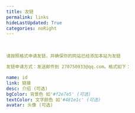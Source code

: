 ```yaml
---
title: 友链
permalink: links
hideLastUpdated: True
categories: noRight
---
```


<template>
  <div>
    <h3>友链</h3>
    <div class="cardListContainer">
      <div class="my-links">
          <!-- <el-card class="link-card" shadow="hover" v-for="link in links">
            <img class="link-card__avatar" :src="link.avatar" alt="头像未加载"/>
            <h3 class="link-card__title">{{ link.title }}</h3>
            <p>{{ link.description }}</p>
            <a :href="link.site" target="_blank">
              <el-button class="link-card__button" round>去看看 🚀
            </el-button></a>
          </el-card>
          <el-card class="link-card" shadow="hover">
            欢迎互加友链😎
          </el-card> -->
          <a
            v-for="(item, index) in links"
            :key="index" 
            :href="item.link"
            target="_blank"
            class="links card-item row-3"
            :style="setStyle(item)">
            <img :src="item.avatar || 'https://itzkp-1253302184.cos.ap-beijing.myqcloud.com/zw.png'" class="no-zoom">
            <div>
              <p class="name">{{ item.name }}</p>
              <p class="desc">{{ item.desc }}</p>
            </div>
          </a>
      </div>
    </div>
  </div>
</template>

<br />

```yaml
请按照格式申请友链，并确保你的网站已经添加本站为友链

友链申请方式：发送邮件到 270750933@qq.com。格式如下：

name: id
link: 链接
desc: 介绍 (可选)
bgColor: 背景色 如'#f2e7e5' (可选)
textColor: 文字颜色 如'#481e1c' (可选)
avatar: 头像 (可选)
```

<script>
import Valine from '@theme/components/Valine.vue'

export default {
  components: { Valine },
  methods: {
    setStyle(data) {
      return {
        backgroundColor: data.bgColor || '#f4f4f4',
        '--random-color': '#CBEAFA',
        color: data.textColor || '#000',
      }
    }
  },
  data() {
    return {
      links: [
        {
          "name": "朱昆鹏",
          "desc": "凡是过往，皆是经历",
          "avatar": "http://notes.itzkp.com/avatar.jpg",
          "link": "http://notes.itzkp.com"
        },
        {
          name: '虚位以待',
          desc: '等你前来',
          link: "http://notes.itzkp.com",
          bgColor: "#f1f0ed",
          textColor: "#2b73af",
        },
        {
          name: '虚位以待',
          desc: '等你前来',
          link: "http://notes.itzkp.com"
        },
        {
          name: '虚位以待',
          desc: '等你前来',
          link: "http://notes.itzkp.com",
          bgColor: '#f25272',
          textColor: '#fbc7d2'
        },
        {
          name: '虚位以待',
          desc: '等你前来',
          link: "http://notes.itzkp.com",
          bgColor: "#718971",
          textColor: "#fff"
        }
      ]
    }
  }
}
</script>

<style lang="stylus" scoped>
// 普通卡片列表
.cardListContainer
  margin .7rem 0
  &>:not(.my-links)
    display none
  .my-links
    margin -0.35rem
    display: flex;
    flex-wrap: wrap;
    align-items: flex-start;
    .card-item
      width calc(100%/3 - .7rem)
      margin .35rem
      background var(--bodyBg)
      border-radius 3px
      color var(--textColor)
      display flex 
      box-shadow 1px 1px 2px 0 rgba(0,0,0,.06)
      &:hover
        text-decoration none
        img 
          transform rotate(8deg) scale(1.1, 1.1)
          box-shadow 3px 2px 7px rgba(0, 0, 0, 0.15)
        div p
          text-shadow 3px 2px 5px rgba(0, 0, 0, 0.15)
      img
        width 60px
        height 60px
        border-radius 50%
        border 2px solid #fff
        margin 1rem
        margin-right 0
        box-shadow 3px 2px 5px rgba(0, 0, 0, 0.08)
        transition all .4s
      div
        flex 1
        display inline-block
        float right 
        padding 1rem 0
        p
          margin 0
          padding 0 1rem
          transition text-shadow .4s
          text-align center
        .name
          margin .2rem 0 .3rem 0
        .desc
          font-size .8rem
          line-height 1.1rem
          opacity .8
          margin-bottom .2rem
    .card-item.row-1
      width calc(100% - .7rem)
      img
        margin-left 2rem
    .card-item.row-2
      width calc(100%/2 - .7rem)
      img
        margin-left 1.5rem
    .card-item.row-3
      width calc(100%/3 - .7rem)
    .card-item.row-4
      width calc(100%/4 - .7rem)

.my-links
    display flex
    flex-wrap wrap

    .link-card
      width 13rem
      margin 1rem 1rem 1rem 0
      display flex
      justify-content center

      h3
        text-align center

      p
        text-align center

      &__avatar
        display block
        width 6rem
        height 6rem
        margin 0 auto
        border-radius:50%;
        border 4px solid #f4f4f4

      &__button
        margin 0 auto
        display: block

      &:hover
        transform:rotate(-1deg);
        text-decoration none
        
@media (max-width: $MQMobile)
  .my-links
    flex-direction column
    .link-card
      width: auto;
      margin: 1rem 0;
</style>